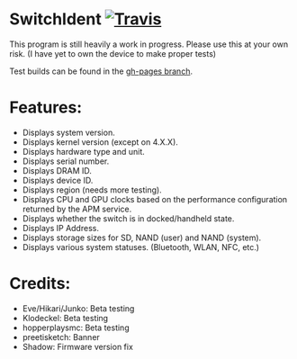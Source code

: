 # SwitchIdent [![Travis](https://img.shields.io/travis/joel16/SwitchIdent.svg?style=flat-square)](https://github.com/joel16/SwitchIdent/tree/gh-pages)

This program is still heavily a work in progress. Please use this at your own risk. (I have yet to own the device to make proper tests)

Test builds can be found in the [gh-pages branch](https://github.com/joel16/SwitchIdent/tree/gh-pages).

# Features: 
- Displays system version.
- Displays kernel version (except on 4.X.X).
- Displays hardware type and unit.
- Displays serial number.
- Displays DRAM ID.
- Displays device ID.
- Displays region (needs more testing).
- Displays CPU and GPU clocks based on the performance configuration returned by the APM service.
- Displays whether the switch is in docked/handheld state.
- Displays IP Address.
- Displays storage sizes for SD, NAND (user) and NAND (system).
- Displays various system statuses. (Bluetooth, WLAN, NFC, etc.)

# Credits:

- Eve/Hikari/Junko: Beta testing
- Klodeckel: Beta testing
- hopperplaysmc: Beta testing
- preetisketch: Banner
- Shadow: Firmware version fix
